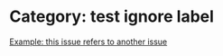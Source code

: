 

# Category: test ignore label


[Example: this issue refers to another issue](9-this-issue-refers-to-another-issue.md)
